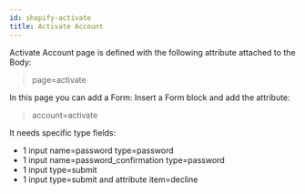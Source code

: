 ```yaml
---
id: shopify-activate
title: Activate Account 
---
```


Activate Account page is defined with the following attribute attached to the Body:

>page=activate

In this page you can add a Form: Insert a Form block and add the attribute:

> account=activate

It needs specific type fields:
- 1 input name=password type=password
- 1 input name=password_confirmation type=password
- 1 input type=submit
- 1 input type=submit and attribute item=decline

